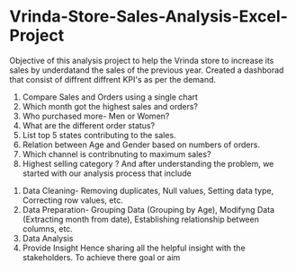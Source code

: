 # Vrinda-Store-Sales-Analysis-Excel-Project
Objective of this analysis project to help the Vrinda store to increase its sales by underdatand the sales of the previous year.
Created a dashborad that consist of diffrent diffrent KPI's as per the demand.
1. Compare Sales and Orders using a single chart
2. Which month got the highest sales and orders?
3. Who purchased more- Men or Women?
4. What are the different order status?
5. List top 5 states contributing to the sales.
6. Relation between Age and Gender based on numbers of orders.
7. Which channel is contribnuting to maximum sales?
8. Highest selling category ?
And after understanding the problem, we started with our analysis process that include
1) Data Cleaning- Removing duplicates, Null values, Setting data type, Correcting row values, etc.
2) Data Preparation- Grouping Data (Grouping by Age), Modifyng Data (Extracting month from date), Establishing relationship between columns, etc.
3) Data Analysis
4) Provide Insight
Hence sharing all the helpful insight with the stakeholders.
To achieve there goal or aim 
